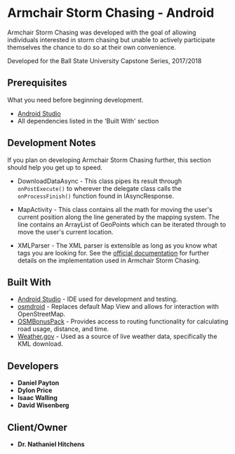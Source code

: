 # Armchair Storm Chasing - Android

Armchair Storm Chasing was developed with the goal of allowing individuals interested in storm chasing but unable to actively participate themselves the chance to do so at their own convenience.

Developed for the Ball State University Capstone Series, 2017/2018

## Prerequisites

What you need before beginning development.

* [Android Studio](https://developer.android.com/studio/)
* All dependencies listed in the 'Built With' section

## Development Notes

If you plan on developing Armchair Storm Chasing further, this section should help you get up to speed.

* DownloadDataAsync - This class pipes its result through `onPostExecute()` to wherever the delegate class calls the `onProcessFinish()` function found in IAsyncResponse.

* MapActivity - This class contains all the math for moving the user's current position along the line generated by the mapping system. The line contains an ArrayList of GeoPoints which can be iterated through to move the user's current location.

* XMLParser - The XML parser is extensible as long as you know what tags you are looking for. See the [official documentation](https://developer.android.com/training/basics/network-ops/xml) for further details on the implementation used in Armchair Storm Chasing.

## Built With

* [Android Studio](https://developer.android.com/studio/) - IDE used for development and testing. 
* [osmdroid](https://github.com/osmdroid/osmdroid) - Replaces default Map View and allows for interaction with OpenStreetMap.
* [OSMBonusPack](https://github.com/MKergall/osmbonuspack) - Provides access to routing functionality for calculating road usage, distance, and time.
* [Weather.gov](https://www.weather.gov/source/crh/shapefiles/) - Used as a source of live weather data, specifically the KML download.

## Developers

* **Daniel Payton**
* **Dylon Price**
* **Isaac Walling**
* **David Wisenberg**

## Client/Owner

* **Dr. Nathaniel Hitchens**

